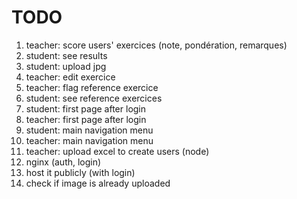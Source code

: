 # TODO

1. teacher: score users' exercices (note, pondération, remarques)
1. student: see results
1. student: upload jpg
1. teacher: edit exercice
1. teacher: flag reference exercice
1. student: see reference exercices
1. student: first page after login
1. teacher: first page after login
1. student: main navigation menu
1. teacher: main navigation menu
1. teacher: upload excel to create users (node)
1. nginx (auth, login)
1. host it publicly (with login)
1. check if image is already uploaded
